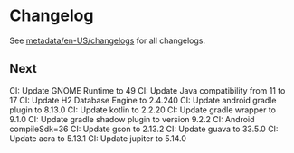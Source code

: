# Changelog

See [metadata/en-US/changelogs](metadata/en-US/changelogs) for all changelogs.


## Next

CI: Update GNOME Runtime to 49
CI: Update Java compatibility from 11 to 17
CI: Update H2 Database Engine to 2.4.240
CI: Update android gradle plugin to 8.13.0
CI: Update kotlin to 2.2.20
CI: Update gradle wrapper to 9.1.0
CI: Update gradle shadow plugin to version 9.2.2
CI: Android compileSdk=36
CI: Update gson to 2.13.2
CI: Update guava to 33.5.0
CI: Update acra to 5.13.1
CI: Update jupiter to 5.14.0

